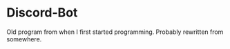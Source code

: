 # Discord-Bot
Old program from when I first started programming. Probably rewritten from somewhere.

